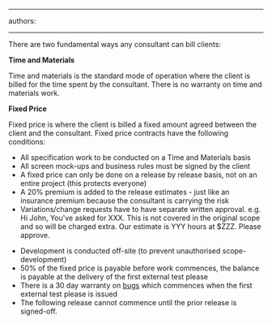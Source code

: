 

---
authors:

---




<span class='intro'> There are two fundamental ways any consultant can bill clients&#58;
 </span>


  <p>
    <b>Time and Materials</b> </p>
<p>Time and materials is the standard mode of operation where the client is billed for the time spent by the consultant. There is no warranty on time and materials work. </p>
<p><b>Fixed Price</b> </p>
<p>Fixed price is where the client is billed a fixed amount agreed between the client and the consultant. Fixed price contracts have the following conditions&#58; </p>
<ul>
    <li>All specification work to be conducted on a Time and Materials basis </li>
    <li>All screen mock-ups and business rules must be signed by the client </li>
    <li>A fixed price can only be done on a release by release basis, not on an entire project (this protects everyone) </li>
    <li>A 20% premium is added to the release estimates - just like an insurance premium because the consultant is carrying the risk </li>
    <li>Variations/change requests have to have separate written approval. e.g. Hi John, You've asked for XXX. This is not covered in the original scope and so will be charged extra. Our estimate is&#160;YYY hours at $ZZZ. Please approve.</li></ul><ul>
    <li>Development is conducted off-site (to prevent unauthorised scope-development) </li>
    <li>50% of the fixed price is payable before work commences, the balance is payable at the delivery of the first external test please </li>
    <li>There is a 30 day warranty on <a href="/Management/RulesToSuccessfulProjects/Pages/BugDefinition.aspx">bugs</a> which commences when the first external test please is issued </li>
    <li>The following release cannot commence until the prior release is signed-off.</li></ul><ul>
</ul>



